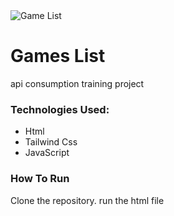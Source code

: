 <img src="https://drive.google.com/file/d/16vv07c_cQpcOCYzRgvVsfK8Ga3M15eae/view?usp=share_link" alt="Game List">

# Games List

api consumption training project

### Technologies Used:

- Html
- Tailwind Css
- JavaScript

### How To Run

Clone the repository.
run the html file
